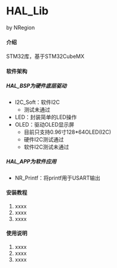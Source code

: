 # HAL_Lib
by NRegion
#### 介绍
STM32库，基于STM32CubeMX

#### 软件架构
##### HAL_BSP为硬件底层驱动
- I2C_Soft：软件I2C
    - 测试未通过
- LED：封装简单的LED操作
- OLED：驱动OLED显示屏
    - 目前只支持0.96寸128*64OLED(I2C)
    - 硬件I2C测试通过
    - 软件I2C测试未通过
##### HAL_APP为软件应用
- NR_Printf：将printf用于USART输出

#### 安装教程

1.  xxxx
2.  xxxx
3.  xxxx

#### 使用说明

1.  xxxx
2.  xxxx
3.  xxxx


